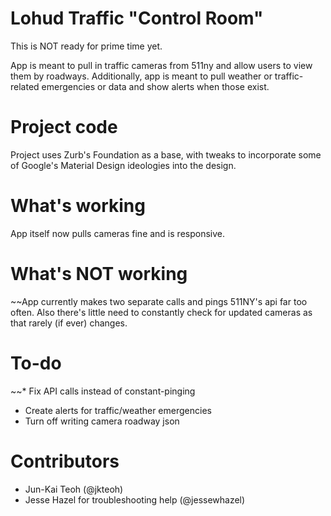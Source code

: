 Lohud Traffic "Control Room"
==============

This is NOT ready for prime time yet.

App is meant to pull in traffic cameras from 511ny and allow users to view them by roadways. Additionally, app is meant to pull weather or traffic-related emergencies or data and show alerts when those exist.


Project code
==============

Project uses Zurb's Foundation as a base, with tweaks to incorporate some of Google's Material Design ideologies into the design.

What's working
==============

App itself now pulls cameras fine and is responsive.

What's NOT working
==============

~~App currently makes two separate calls and pings 511NY's api far too often. Also there's little need to constantly check for updated cameras as that rarely (if ever) changes.

To-do
==============

~~* Fix API calls instead of constant-pinging
* Create alerts for traffic/weather emergencies
* Turn off writing camera roadway json


Contributors
==============

* Jun-Kai Teoh (@jkteoh)
* Jesse Hazel for troubleshooting help (@jessewhazel)

